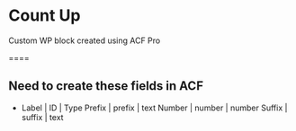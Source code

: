 # Count Up
Custom WP block created using ACF Pro

====

## Need to create these fields in ACF
* Label | ID | Type
Prefix | prefix | text
Number | number | number
Suffix | suffix | text
